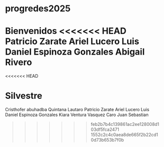 ﻿# progredes2025

 Bienvenidos
<<<<<<< HEAD
Patricio Zarate
Ariel Lucero
Luis Daniel Espinoza Gonzales
Abigail Rivero
=======
<<<<<<< HEAD
 
Silvestre
=======
 Cristhofer abuhadba
 Quintana Lautaro
 Patricio Zarate
 Ariel Lucero
 Luis Daniel Espinoza Gonzales
 Kiara Ventura
Vasquez Caro Juan Sebastian
>>>>>>> feb2b7b4c139861ac2ee128008d103df5fca2471
>>>>>>> 1552c2c4c0aea8de665f2b22cd10d73b653b7f0b

